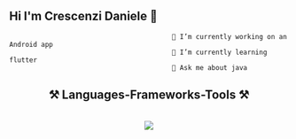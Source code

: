 ## Hi I'm Crescenzi Daniele 👋


                                             🔭 I’m currently working on an Android app
                                             🌱 I’m currently learning flutter
                                             💬 Ask me about java



<h2 align="center">⚒️ Languages-Frameworks-Tools ⚒️</h2>
<br/>
<div align="center">
    <img src="https://skillicons.dev/icons?i=html,css,vscode,github,python,java,javascript,mysql,androidstudio,kotlin,dart,flutter,idea,windows,cpp,c,flask,gradle,maven,spring,ts" /><br>
</div>
